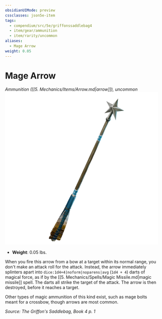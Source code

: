 ```yaml
---
obsidianUIMode: preview
cssclasses: json5e-item
tags:
  - compendium/src/5e/griffonssaddlebag4
  - item/gear/ammunition
  - item/rarity/uncommon
aliases:
  - Mage Arrow
weight: 0.05
---
```

# Mage Arrow
*Ammunition ([[5. Mechanics/Items/Arrow.md\|arrow]]), uncommon*  
![](https://raw.githubusercontent.com/TheGiddyLimit/homebrew-img/main/img/GriffonsSaddlebag4/Items/Mage-Arrow.webp#right)  

- **Weight**: 0.05 lbs.

When you fire this arrow from a bow at a target within its normal range, you don't make an attack roll for the attack. Instead, the arrow immediately splinters apart into `dice:1d4+4|noform|noparens|avg` (`1d4 + 4`) darts of magical force, as if by the [[5. Mechanics/Spells/Magic Missile.md\|magic missile]] spell. The darts all strike the target of the attack. The arrow is then destroyed, before it reaches a target.

Other types of magic ammunition of this kind exist, such as mage bolts meant for a crossbow, though arrows are most common.

*Source: The Griffon's Saddlebag, Book 4 p. 1*
